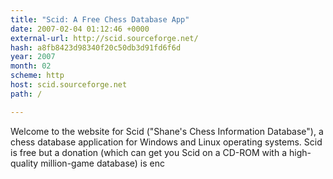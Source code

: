 ```yaml
---
title: "Scid: A Free Chess Database App"
date: 2007-02-04 01:12:46 +0000
external-url: http://scid.sourceforge.net/
hash: a8fb8423d98340f20c50db3d91fd6f6d
year: 2007
month: 02
scheme: http
host: scid.sourceforge.net
path: /

---
```


Welcome to the website for Scid ("Shane's Chess Information Database"), a chess database application for Windows and Linux operating systems. Scid is free but a donation (which can get you Scid on a CD-ROM with a high-quality million-game database) is enc
